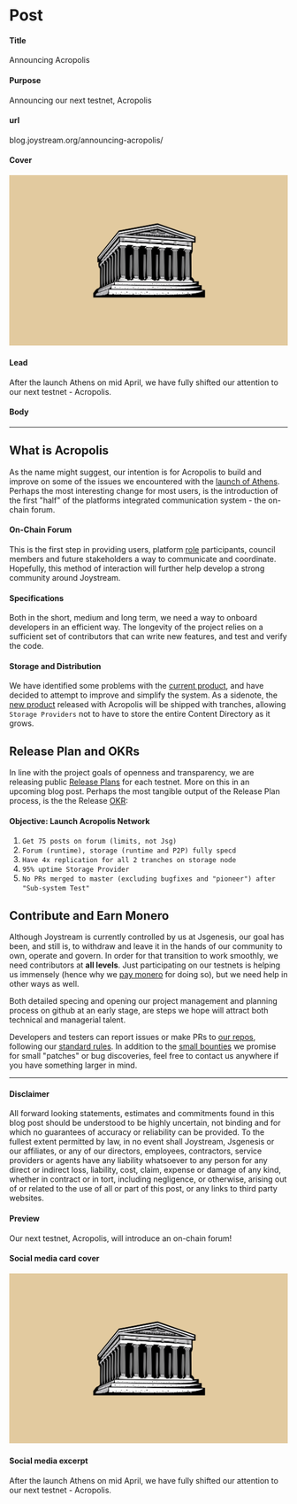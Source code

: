 # Post

#### Title

Announcing Acropolis

#### Purpose

Announcing our next testnet, Acropolis

#### url

blog.joystream.org/announcing-acropolis/

#### Cover

<p align="center"><img src="announcing-acropolis-cover.png"></p>

#### Lead

After the launch Athens on mid April, we have fully shifted our attention to our next testnet - Acropolis.

#### Body

---

What is Acropolis
-----------------

As the name might suggest, our intention is for Acropolis to build and improve on some of the issues we encountered with the [launch of Athens](https://blog.joystream.org/athens-released/). Perhaps the most interesting change for most users, is the introduction of the first "half" of the platforms integrated communication system - the on-chain forum.

#### On-Chain Forum

This is the first step in providing users, platform [role](https://www.joystream.org/roles) participants, council members and future stakeholders a way to communicate and coordinate. Hopefully, this method of interaction will further help develop a strong community around Joystream.

#### Specifications

Both in the short, medium and long term, we need a way to onboard developers in an efficient way. The longevity of the project relies on a sufficient set of contributors that can write new features, and test and verify the code.

#### Storage and Distribution

We have identified some problems with the [current product](https://github.com/Joystream/storage-node-joystream), and have decided to attempt to improve and simplify the system. As a sidenote, the [new product](https://github.com/Joystream/joystream/pull/45) released with Acropolis will be shipped with tranches, allowing `Storage Providers` not to have to store the entire Content Directory as it grows.

Release Plan and OKRs
---------------------

In line with the project goals of openness and transparency, we are releasing public [Release Plans](https://github.com/Joystream/joystream/tree/master/testnets/acropolis) for each testnet. More on this in an upcoming blog post. Perhaps the most tangible output of the Release Plan process, is the the Release [OKR](https://en.wikipedia.org/wiki/OKR):

#### Objective: Launch Acropolis Network

1.  `Get 75 posts on forum (limits, not Jsg)`
2.  `Forum (runtime), storage (runtime and P2P) fully specd`
3.  `Have 4x replication for all 2 tranches on storage node`
4.  `95% uptime Storage Provider`
5.  `No PRs merged to master (excluding bugfixes and "pioneer") after "Sub-system Test"`

Contribute and Earn Monero
--------------------------

Although Joystream is currently controlled by us at Jsgenesis, our goal has been, and still is, to withdraw and leave it in the hands of our community to own, operate and govern. In order for that transition to work smoothly, we need contributors at **all levels**. Just participating on our testnets is helping us immensely (hence why we [pay monero](https://blog.joystream.org/pay-for-play/) for doing so), but we need help in other ways as well.

Both detailed specing and opening our project management and planning process on github at an early stage, are steps we hope will attract both technical and managerial talent.

Developers and testers can report issues or make PRs to [our repos](https://github.com/Joystream), following our [standard rules](https://github.com/Joystream/joystream#contribute). In addition to the [small bounties](https://github.com/JoyStream/helpdesk#builders-and-bug-reporters) we promise for small "patches" or bug discoveries, feel free to contact us anywhere if you have something larger in mind.

---

#### Disclaimer

All forward looking statements, estimates and commitments found in this blog post should be understood to be highly uncertain, not binding and for which no guarantees of accuracy or reliability can be provided. To the fullest extent permitted by law, in no event shall Joystream, Jsgenesis or our affiliates, or any of our directors, employees, contractors,  service providers or agents have any liability whatsoever to any person  for any direct or indirect loss, liability, cost, claim, expense or  damage of any kind, whether in contract or in tort, including negligence, or otherwise, arising out of or related to the use of all or  part of this post, or any links to third party websites.

#### Preview

Our next testnet, Acropolis, will introduce an on-chain forum!

#### Social media card cover

<p align="center"><img src="announcing-acropolis-cover.png"></p>

#### Social media excerpt

After the launch Athens on mid April, we have fully shifted our attention to our next testnet - Acropolis.
